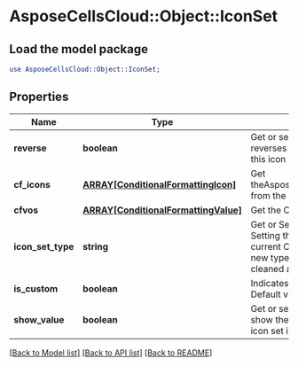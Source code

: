 # AsposeCellsCloud::Object::IconSet

## Load the model package
```perl
use AsposeCellsCloud::Object::IconSet;
```

## Properties
Name | Type | Description | Notes
------------ | ------------- | ------------- | -------------
**reverse** | **boolean** | Get or set the flag indicating whether to reverses the default order of the   icons in this icon set.  Default value is false.              | [optional] 
**cf_icons** | [**ARRAY[ConditionalFormattingIcon]**](ConditionalFormattingIcon.md) | Get theAspose.Cells.ConditionalFormattingIcon from the collection | [optional] 
**cfvos** | [**ARRAY[ConditionalFormattingValue]**](ConditionalFormattingValue.md) | Get the CFValueObjects instance. | [optional] 
**icon_set_type** | **string** | Get or Set the icon set type to display.  Setting the type will auto check    if the current Cfvos&#39;s count is accord with the new type. If not accord,    old Cfvos will be cleaned and default Cfvos will be added.              | [optional] 
**is_custom** | **boolean** | Indicates whether the icon set is custom.  Default value is false. | [optional] 
**show_value** | **boolean** | Get or set the flag indicating whether to show the values of the cells on    which this icon set is applied.  Default value is true.              | [optional] 

[[Back to Model list]](../README.md#documentation-for-models) [[Back to API list]](../README.md#documentation-for-api-endpoints) [[Back to README]](../README.md)


